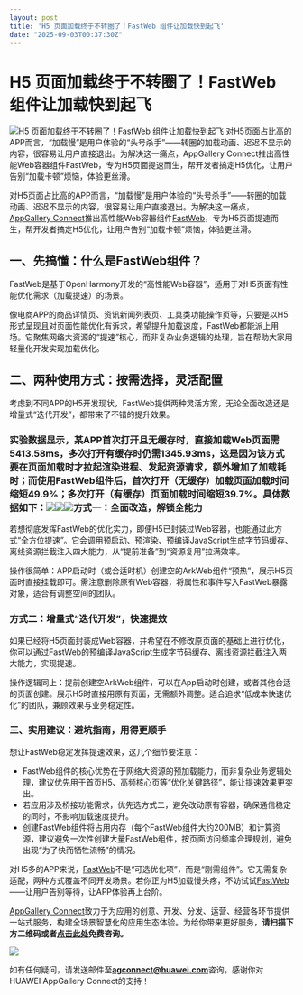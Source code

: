 ```yaml
---
layout: post
title: 'H5 页面加载终于不转圈了！FastWeb 组件让加载快到起飞'
date: "2025-09-03T00:37:30Z"
---
```

H5 页面加载终于不转圈了！FastWeb 组件让加载快到起飞
===============================

![H5 页面加载终于不转圈了！FastWeb 组件让加载快到起飞](https://img2024.cnblogs.com/blog/3637060/202509/3637060-20250903002129134-766881818.png) 对H5页面占比高的APP而言，“加载慢”是用户体验的“头号杀手”——转圈的加载动画、迟迟不显示的内容，很容易让用户直接退出。为解决这一痛点，AppGallery Connect推出高性能Web容器组件FastWeb，专为H5页面提速而生，帮开发者搞定H5优化，让用户告别“加载卡顿”烦恼，体验更丝滑。

对H5页面占比高的APP而言，“加载慢”是用户体验的“头号杀手”——转圈的加载动画、迟迟不显示的内容，很容易让用户直接退出。为解决这一痛点，[AppGallery Connect](https://developer.huawei.com/consumer/cn/service/josp/agc/index.html"%20\l%20"/?ha_source=bokeyuan&ha_sourceId=89000449)推出高性能Web容器组件[FastWeb](https://developer.huawei.com/consumer/cn/market/prod-detail/686766c4728d43cc9741728552a560bf/2adce9bbd4cb42d58a87e6add45594b3?ha_source=bokeyuan&ha_sourceId=89000449)，专为H5页面提速而生，帮开发者搞定H5优化，让用户告别“加载卡顿”烦恼，体验更丝滑。

**一、先搞懂：什么是FastWeb组件？​**
------------------------

FastWeb是基于OpenHarmony开发的“高性能Web容器”，适用于对H5页面有性能优化需求（加载提速）的场景。

像电商APP的商品详情页、资讯新闻列表页、工具类功能操作页等，只要是以H5形式呈现且对页面性能优化有诉求，希望提升加载速度，FastWeb都能派上用场。它聚焦网络大资源的“提速”核心，而非复杂业务逻辑的处理，旨在帮助大家用轻量化开发实现加载优化。

**二、两种使用方式：按需选择，灵活配置**
----------------------

考虑到不同APP的H5开发现状，FastWeb提供两种灵活方案，无论全面改造还是增量式“迭代开发”，都带来了不错的提升效果。​

### 实验数据显示，某APP首次打开且无缓存时，直接加载Web页面需5413.58ms，多次打开有缓存时仍需1345.93ms，这是因为该方式要在页面加载时才拉起渲染进程、发起资源请求，额外增加了加载耗时；而使用FastWeb组件后，首次打开（无缓存）加载**页面加载时间缩短49.9%；**多次打开（有缓存）**页面加载时间缩短39.7%**。具体数据如下：![](https://img2024.cnblogs.com/blog/3637060/202509/3637060-20250903001842634-791150633.png)![](https://img2024.cnblogs.com/blog/3637060/202509/3637060-20250903001842895-1893719304.png)**![](https://img2024.cnblogs.com/blog/3637060/202509/3637060-20250903001843416-484736744.png)方式一：全面改造，解锁全能力​**

若想彻底发挥FastWeb的优化实力，即便H5已封装过Web容器，也能通过此方式“全方位提速”。它会调用预启动、预渲染、预编译JavaScript生成字节码缓存、离线资源拦截注入四大能力，从“提前准备”到“资源复用”拉满效率。

操作很简单：APP启动时（或合适时机）创建空的ArkWeb组件“预热”，展示H5页面时直接挂载即可。需注意删除原有Web容器，将属性和事件写入FastWeb暴露对象，适合有调整空间的团队。​

### **方式二：增量式“迭代开发”，快速提效​**

如果已经将H5页面封装成Web容器，并希望在不修改原页面的基础上进行优化，你可以通过FastWeb的预编译JavaScript生成字节码缓存、离线资源拦截注入两大能力，实现提速。

操作逻辑同上：提前创建空ArkWeb组件，可以在App启动时创建，或者其他合适的页面创建。展示H5时直接用原有页面，无需额外调整。适合追求“低成本快速优化”的团队，兼顾效果与业务稳定性。​

### **三、实用建议：避坑指南，用得更顺手​**

想让FastWeb稳定发挥提速效果，这几个细节要注意：​

*   FastWeb组件的核心优势在于网络大资源的预加载能力，而非复杂业务逻辑处理，建议优先用于首页H5、高频核心页等“优化关键路径”，能让提速效果更突出。
*   若应用涉及桥接功能需求，优先选方式二，避免改动原有容器，确保通信稳定的同时，不影响加载速度提升。
*   创建FastWeb组件将占用内存（每个FastWeb组件大约200MB）和计算资源，建议避免一次性创建大量FastWeb组件，按页面访问频率合理规划，避免出现“为了快而牺牲流畅”的情况。​

对H5多的APP来说，[FastWeb](https://developer.huawei.com/consumer/cn/market/prod-detail/686766c4728d43cc9741728552a560bf/2adce9bbd4cb42d58a87e6add45594b3?ha_source=bokeyuan&ha_sourceId=89000449)不是“可选优化项”，而是“刚需组件”。它无需复杂适配，两种方式覆盖不同开发场景。​若你正为H5加载慢头疼，不妨试试[FastWeb](https://developer.huawei.com/consumer/cn/market/prod-detail/686766c4728d43cc9741728552a560bf/2adce9bbd4cb42d58a87e6add45594b3?ha_source=bokeyuan&ha_sourceId=89000449)——让用户告别等待，让APP体验再上台阶。

[AppGallery Connect](https://developer.huawei.com/consumer/cn/service/josp/agc/index.html"%20\l%20"/?ha_source=bokeyuan&ha_sourceId=89000449)致力于为应用的创意、开发、分发、运营、经营各环节提供一站式服务，构建全场景智慧化的应用生态体验。为给你带来更好服务，**请扫描下方二维码或者[点击此处](https://developer.huawei.com/consumer/cn/service/josp/agc/cqp/"%20\l%20"/replyQuestionnaire?preview=false&questionnaireId=1705281074780705728&fromOper=true?ha_source=bokeyuan&ha_sourceId=89000449)免费咨询。**

![](https://img2024.cnblogs.com/blog/3637060/202508/3637060-20250820131150259-2005228926.png)

如有任何疑问，请发送邮件至**agconnect@huawei.com**咨询，感谢你对HUAWEI AppGallery Connect的支持！